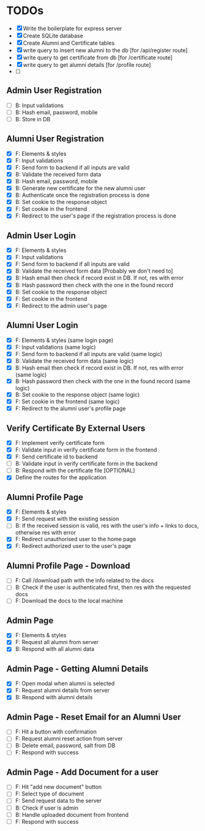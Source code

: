 # TODOs

- [x] Write the boilerplate for express server
- [x] Create SQLite database
- [x] Create Alumni and Certificate tables
- [x] write query to insert new alumni to the db [for /api/register route]
- [x] write query to get certificate from db [for /certificate route]
- [x] write query to get alumni details [for /profile route]
- [ ]

## Admin User Registration

- [ ] B: Input validations
- [ ] B: Hash email, password, mobile
- [ ] B: Store in DB

## Alumni User Registration

- [x] F: Elements & styles
- [x] F: Input validations
- [x] F: Send form to backend if all inputs are valid
- [x] B: Validate the received form data
- [x] B: Hash email, password, mobile
- [x] B: Generate new certificate for the new alumni user
- [x] B: Authenticate once the registration process is done
- [x] B: Set cookie to the response object
- [x] F: Set cookie in the frontend
- [x] F: Redirect to the user's page if the registration process is done

## Admin User Login

- [x] F: Elements & styles
- [x] F: Input validations
- [x] F: Send form to backend if all inputs are valid
- [x] B: Validate the received form data [Probably we don't need to]
- [x] B: Hash email then check if record exist in DB. If not, res with error
- [x] B: Hash password then check with the one in the found record
- [x] B: Set cookie to the response object
- [x] F: Set cookie in the frontend
- [x] F: Redirect to the admin user's page

## Alumni User Login

- [x] F: Elements & styles (same login page)
- [x] F: Input validations (same logic)
- [x] F: Send form to backend if all inputs are valid (same logic)
- [x] B: Validate the received form data (same logic)
- [x] B: Hash email then check if record exist in DB. If not, res with error (same logic)
- [x] B: Hash password then check with the one in the found record (same logic)
- [x] B: Set cookie to the response object (same logic)
- [x] F: Set cookie in the frontend (same logic)
- [x] F: Redirect to the alumni user's profile page

## Verify Certificate By External Users

- [x] F: Implement verify certificate form
- [x] F: Validate input in verify certificate form in the frontend
- [x] F: Send certificate id to backend
- [ ] B: Validate input in verify certificate form in the backend
- [ ] B: Respond with the certificate file [OPTIONAL]
- [x] Define the routes for the application

## Alumni Profile Page

- [x] F: Elements & styles
- [x] F: Send request with the existing session
- [ ] B: If the received session is valid, res with the user's info + links to docs,
      otherwise res with error
- [x] F: Redirect unauthorised user to the home page
- [x] F: Redirect authorized user to the user's page

## Alumni Profile Page - Download

- [ ] F: Call /download path with the info related to the docs
- [ ] B: Check if the user is authenticated first, then res with the requested docs
- [ ] F: Download the docs to the local machine

## Admin Page

- [x] F: Elements & styles
- [x] F: Request all alumni from server
- [x] B: Respond with all alumni data

## Admin Page - Getting Alumni Details

- [x] F: Open modal when alumni is selected
- [x] F: Request alumni details from server
- [x] B: Respond with alumni details

## Admin Page - Reset Email for an Alumni User

- [ ] F: Hit a button with confirmation
- [ ] F: Request alumni reset action from server
- [ ] B: Delete email, password, salt from DB
- [ ] F: Respond with success

## Admin Page - Add Document for a user

- [ ] F: Hit "add new document" button
- [ ] F: Select type of document
- [ ] F: Send request data to the server
- [ ] B: Check if user is admin
- [ ] B: Handle uploaded document from frontend
- [ ] F: Respond with success
